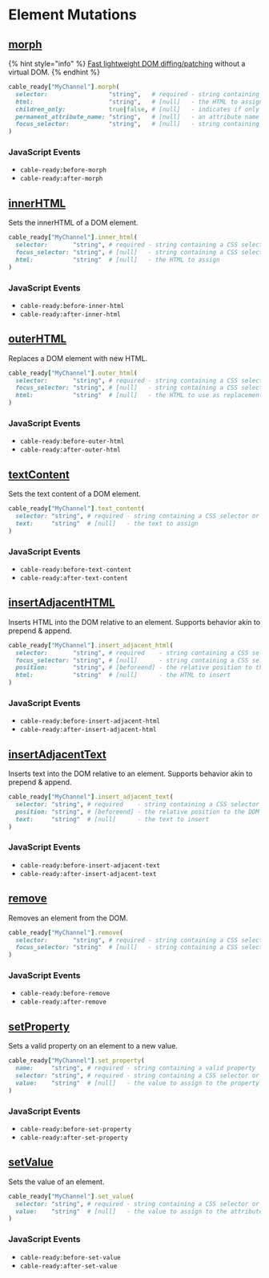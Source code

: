 # Element Mutations

## [morph](https://github.com/patrick-steele-idem/morphdom)

{% hint style="info" %}
[Fast lightweight DOM diffing/patching](https://github.com/patrick-steele-idem/morphdom) without a virtual DOM.
{% endhint %}

```ruby
cable_ready["MyChannel"].morph(
  selector:                 "string",   # required - string containing a CSS selector or XPath expression
  html:                     "string",   # [null]   - the HTML to assign
  children_only:            true|false, # [null]   - indicates if only child nodes should be morphed... skipping the parent element
  permanent_attribute_name: "string",   # [null]   - an attribute name that prevents elements from being updated i.e. "data-permanent"
  focus_selector:           "string",   # [null]   - string containing a CSS selector
)
```

### JavaScript Events

* `cable-ready:before-morph`
* `cable-ready:after-morph`

## [innerHTML](https://developer.mozilla.org/en-US/docs/Web/API/Element/innerHTML)

Sets the innerHTML of a DOM element.

```ruby
cable_ready["MyChannel"].inner_html(
  selector:       "string", # required - string containing a CSS selector or XPath expression
  focus_selector: "string", # [null]   - string containing a CSS selector
  html:           "string"  # [null]   - the HTML to assign
)
```

### JavaScript Events

* `cable-ready:before-inner-html`
* `cable-ready:after-inner-html`

## [outerHTML](https://developer.mozilla.org/en-US/docs/Web/API/Element/outerHTML)

Replaces a DOM element with new HTML.

```ruby
cable_ready["MyChannel"].outer_html(
  selector:       "string", # required - string containing a CSS selector or XPath expression
  focus_selector: "string", # [null]   - string containing a CSS selector
  html:           "string"  # [null]   - the HTML to use as replacement
)
```

### JavaScript Events

* `cable-ready:before-outer-html`
* `cable-ready:after-outer-html`

## [textContent](https://developer.mozilla.org/en-US/docs/Web/API/Node/textContent)

Sets the text content of a DOM element.

```ruby
cable_ready["MyChannel"].text_content(
  selector: "string", # required - string containing a CSS selector or XPath expression
  text:     "string"  # [null]   - the text to assign
)
```

### JavaScript Events

* `cable-ready:before-text-content`
* `cable-ready:after-text-content`

## [insertAdjacentHTML](https://developer.mozilla.org/en-US/docs/Web/API/Element/insertAdjacentHTML)

Inserts HTML into the DOM relative to an element. Supports behavior akin to prepend & append.

```ruby
cable_ready["MyChannel"].insert_adjacent_html(
  selector:       "string", # required    - string containing a CSS selector or XPath expression
  focus_selector: "string", # [null]      - string containing a CSS selector
  position:       "string", # [beforeend] - the relative position to the DOM element (beforebegin, afterbegin, beforeend, afterend)
  html:           "string"  # [null]      - the HTML to insert
)
```

### JavaScript Events

* `cable-ready:before-insert-adjacent-html`
* `cable-ready:after-insert-adjacent-html`

## [insertAdjacentText](https://developer.mozilla.org/en-US/docs/Web/API/Element/insertAdjacentText)

Inserts text into the DOM relative to an element. Supports behavior akin to prepend & append.

```ruby
cable_ready["MyChannel"].insert_adjacent_text(
  selector: "string", # required    - string containing a CSS selector or XPath expression
  position: "string", # [beforeend] - the relative position to the DOM element (beforebegin, afterbegin, beforeend, afterend)
  text:     "string"  # [null]      - the text to insert
)
```

### JavaScript Events

* `cable-ready:before-insert-adjacent-text`
* `cable-ready:after-insert-adjacent-text`

## [remove](https://developer.mozilla.org/en-US/docs/Web/API/ChildNode/remove)

Removes an element from the DOM.

```ruby
cable_ready["MyChannel"].remove(
  selector:       "string", # required - string containing a CSS selector or XPath expression
  focus_selector: "string"  # [null]   - string containing a CSS selector
)
```

### JavaScript Events

* `cable-ready:before-remove`
* `cable-ready:after-remove`

## [setProperty](https://developer.mozilla.org/en-US/docs/Web/JavaScript/Guide/Working_with_Objects)

Sets a valid property on an element to a new value.

```ruby
cable_ready["MyChannel"].set_property(
  name:     "string", # required - string containing a valid property
  selector: "string", # required - string containing a CSS selector or XPath expression
  value:    "string"  # [null]   - the value to assign to the property
)
```

### JavaScript Events

* `cable-ready:before-set-property`
* `cable-ready:after-set-property`

## [setValue](https://developer.mozilla.org/en-US/docs/Web/API/HTMLInputElement)

Sets the value of an element.

```ruby
cable_ready["MyChannel"].set_value(
  selector: "string", # required - string containing a CSS selector or XPath expression
  value:    "string"  # [null]   - the value to assign to the attribute
)
```

### JavaScript Events

* `cable-ready:before-set-value`
* `cable-ready:after-set-value`

